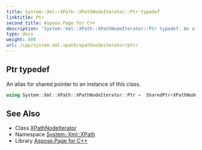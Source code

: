 ```yaml
---
title: System::Xml::XPath::XPathNodeIterator::Ptr typedef
linktitle: Ptr
second_title: Aspose.Page for C++
description: 'System::Xml::XPath::XPathNodeIterator::Ptr typedef. An alias for shared pointer to an instance of this class in C++.'
type: docs
weight: 800
url: /cpp/system.xml.xpath/xpathnodeiterator/ptr/
---
```

## Ptr typedef


An alias for shared pointer to an instance of this class.

```cpp
using System::Xml::XPath::XPathNodeIterator::Ptr =  SharedPtr<XPathNodeIterator>
```

## See Also

* Class [XPathNodeIterator](../)
* Namespace [System::Xml::XPath](../../)
* Library [Aspose.Page for C++](../../../)
